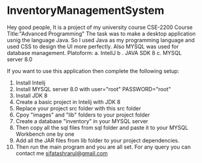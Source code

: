 # InventoryManagementSystem

Hey good people, It is a project of my university course CSE-2200 Course Title:"Advanced Programming"
The task was to make a desktop application usnig the language Java.
So I used Java as my programming language and used CSS to design the UI more perfectly.
Also MYSQL was used for database management.
Platoform:
  a. IntelIJ
  b . JAVA SDK 8
  c. MYSQL server 8.0


If you want to use this application then complete the following setup:
1. Install Intelij
2. Install MYSQL server 8.0 with user="root" PASSWORD="root"
3. Install JDK 8
4. Create a basic project in Intelij with JDK 8
5. Replace your project src folder with this src folder
6. Cpoy "images" and "lib" folders to your project folder
7. Create a database "inventory" in your MYSQL server
8. Then copy all the sql files from sql folder and paste it to your MYSQL Workbench one by one
9. Add all the JAR files from lib folder to your project dependencies.
10. Then run the main program and you are all set.
For any query you can contact me sifatashrarul@gmail.com
